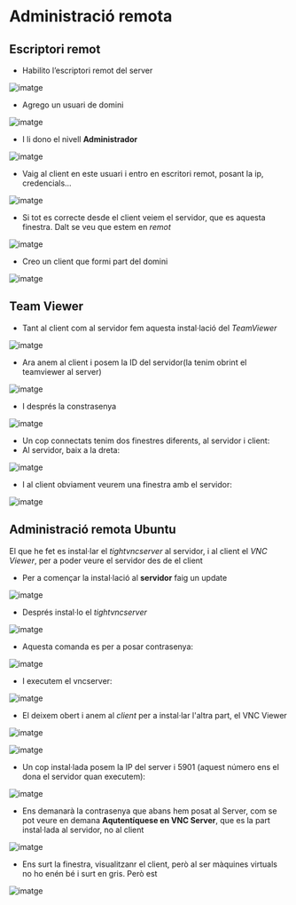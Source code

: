 # Administració remota 
## Escriptori remot

- Habilito l’escriptori remot del server

![imatge](https://github.com/JoelIgle/m1/assets/114901284/e1fbab2e-02aa-4a4b-b884-d8a720e70d43)

- Agrego un usuari de domini

![imatge](https://github.com/JoelIgle/m1/assets/114901284/184c0a92-c09d-4094-a231-b2f61abd820f)

- I li dono el nivell **Administrador**

![imatge](https://github.com/JoelIgle/m1/assets/114901284/98544ef6-8bbb-4548-b754-1bc2176e48fe)

- Vaig al client en este usuari i entro en escritori remot, posant la ip, credencials...

![imatge](https://github.com/JoelIgle/m1/assets/114901284/fc3cf4bf-f5fd-45e2-8723-46042d95714b)

- Si tot es correcte desde el client veiem el servidor, que es aquesta finestra. Dalt se veu que estem en *remot*

![imatge](https://github.com/JoelIgle/m1/assets/114901284/9a2babad-48c1-47bb-8e65-75b4fb8f63d1)

- Creo un client que formi part del domini

![imatge](https://github.com/JoelIgle/m1/assets/114901284/aae918ff-a0c6-45c4-82d3-71777171dbb5)

## Team Viewer
- Tant al client com al servidor fem aquesta instal·lació del *TeamViewer*

![imatge](https://github.com/JoelIgle/m1/assets/114901284/69550cc1-8d46-44fe-b4c0-1f55f6762da4)

- Ara anem al client i posem la ID del servidor(la tenim obrint el teamviewer al server)

![imatge](https://github.com/JoelIgle/m1/assets/114901284/218e41fa-70bd-476e-a2b0-92bb63db4b84)

- I després la constrasenya

![imatge](https://github.com/JoelIgle/m1/assets/114901284/1f146f49-d7c0-4023-ac1c-7680ee38edd9)

- Un cop connectats tenim dos finestres diferents, al servidor i client:
- Al servidor, baix a la dreta:

![imatge](https://github.com/JoelIgle/m1/assets/114901284/c355675e-5650-47f0-bf5b-827de0d304ef)

- I al client obviament veurem una finestra amb el servidor:

![imatge](https://github.com/JoelIgle/m1/assets/114901284/17f58619-c5e3-4444-924b-4f4c1e384d8c)

## Administració remota Ubuntu 
 
El que he fet es instal·lar el *tightvncserver* al servidor, i al client el *VNC Viewer*, per a poder veure el servidor des de el client

- Per a començar la instal·lació al **servidor** faig un update

![imatge](https://github.com/JoelIgle/m1/assets/114901284/45045d12-97bf-499d-a3a7-05fe851ec318)

- Després instal·lo el *tightvncserver*

![imatge](https://github.com/JoelIgle/m1/assets/114901284/a69b9a89-2ef6-4d3e-82ee-040e11606cb4)

- Aquesta comanda es per a posar contrasenya:

![imatge](https://github.com/JoelIgle/m1/assets/114901284/c95464b2-0276-4986-bfc4-29bc49be8d40)

- I executem el vncserver:

![imatge](https://github.com/JoelIgle/m1/assets/114901284/1143f171-2b34-48ff-b21b-48046ed7bc3f)

- El deixem obert i anem al *client* per a instal·lar l'altra part, el VNC Viewer

![imatge](https://github.com/JoelIgle/m1/assets/114901284/10b6f01f-9dfd-450b-b3ff-da72cc16a349)

![imatge](https://github.com/JoelIgle/m1/assets/114901284/b0203d20-25c7-4e7c-b5f1-8ff91163c795)

- Un cop instal·lada posem la IP del server i 5901 (aquest número ens el dona el servidor quan executem):

![imatge](https://github.com/JoelIgle/m1/assets/114901284/d55176cc-445a-4573-a980-8c2cfc3c263e)

- Ens demanarà la contrasenya que abans hem posat al Server, com se pot veure en demana **Aqutentíquese en VNC Server**, que es la part instal·lada al servidor, no al client

![imatge](https://github.com/JoelIgle/m1/assets/114901284/f9bcb446-3619-4202-a8ef-7e486c9a22d6)

- Ens surt la finestra, visualitzanr el client, però al ser màquines virtuals no ho enén bé i surt en gris. Però est

![imatge](https://github.com/JoelIgle/m1/assets/114901284/bbc007df-97dd-4dda-8c7c-f861f21bef5b)


